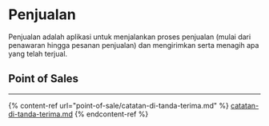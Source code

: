 # Penjualan

Penjualan adalah aplikasi untuk menjalankan proses penjualan (mulai dari penawaran hingga pesanan penjualan) dan mengirimkan serta menagih apa yang telah terjual.

## Point of Sales

***

{% content-ref url="point-of-sale/catatan-di-tanda-terima.md" %}
[catatan-di-tanda-terima.md](point-of-sale/catatan-di-tanda-terima.md)
{% endcontent-ref %}
